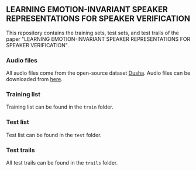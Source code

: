 ## LEARNING EMOTION-INVARIANT SPEAKER REPRESENTATIONS FOR SPEAKER VERIFICATION

This repository contains the training sets, test sets, and test trails of the paper "LEARNING EMOTION-INVARIANT SPEAKER REPRESENTATIONS FOR SPEAKER VERIFICATION". 
### Audio files
All audio files come from the open-source dataset [Dusha](https://github.com/salute-developers/golos/tree/master/dusha). Audio files can be downloaded from [here](https://n-ws-q0bez.s3pd12.sbercloud.ru/b-ws-q0bez-jpv/dusha/crowd.tar).
### Training list
Training list can be found in the `train` folder.
### Test list
Test list can be found in the `test` folder.
### Test trails
All test trails can be found in the `trails` folder.
